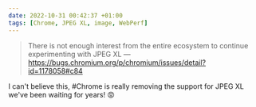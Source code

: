 ```yaml
---
date: 2022-10-31 00:42:37 +01:00
tags: [Chrome, JPEG XL, image, WebPerf]
---
```


> There is not enough interest from the entire ecosystem to continue experimenting with JPEG XL — https://bugs.chromium.org/p/chromium/issues/detail?id=1178058#c84

I can't believe this, #Chrome is really removing the support for JPEG XL we've been waiting for years! 😡
